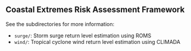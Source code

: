 ## Coastal Extremes Risk Assessment Framework

See the subdirectories for more information:

* `surge/`: Storm surge return level estimation using ROMS
* `wind/`: Tropical cyclone wind return level estimation using CLIMADA
